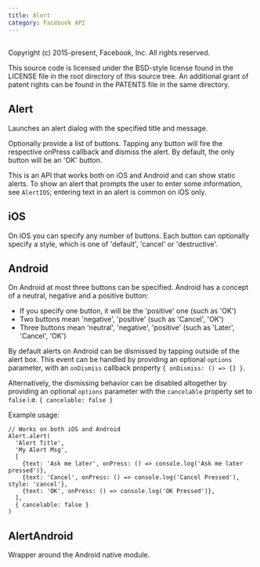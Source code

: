 ```yaml
---
title: Alert
category: Facebook API
---
```

<!-- Generated by documentation.js. Update this documentation by updating the source code. -->

## 

Copyright (c) 2015-present, Facebook, Inc.
All rights reserved.

This source code is licensed under the BSD-style license found in the
LICENSE file in the root directory of this source tree. An additional grant
of patent rights can be found in the PATENTS file in the same directory.

## Alert

Launches an alert dialog with the specified title and message.

Optionally provide a list of buttons. Tapping any button will fire the
respective onPress callback and dismiss the alert. By default, the only
button will be an 'OK' button.

This is an API that works both on iOS and Android and can show static
alerts. To show an alert that prompts the user to enter some information,
see `AlertIOS`; entering text in an alert is common on iOS only.

## iOS

On iOS you can specify any number of buttons. Each button can optionally
specify a style, which is one of 'default', 'cancel' or 'destructive'.

## Android

On Android at most three buttons can be specified. Android has a concept
of a neutral, negative and a positive button:

-   If you specify one button, it will be the 'positive' one (such as 'OK')
-   Two buttons mean 'negative', 'positive' (such as 'Cancel', 'OK')
-   Three buttons mean 'neutral', 'negative', 'positive' (such as 'Later', 'Cancel', 'OK')

By default alerts on Android can be dismissed by tapping outside of the alert
box. This event can be handled by providing an optional `options` parameter,
with an `onDismiss` callback property `{ onDismiss: () => {} }`.

Alternatively, the dismissing behavior can be disabled altogether by providing
an optional `options` parameter with the `cancelable` property set to `false`
i.e. `{ cancelable: false }`

Example usage:

    // Works on both iOS and Android
    Alert.alert(
      'Alert Title',
      'My Alert Msg',
      [
        {text: 'Ask me later', onPress: () => console.log('Ask me later pressed')},
        {text: 'Cancel', onPress: () => console.log('Cancel Pressed'), style: 'cancel'},
        {text: 'OK', onPress: () => console.log('OK Pressed')},
      ],
      { cancelable: false }
    )

## AlertAndroid

Wrapper around the Android native module.
